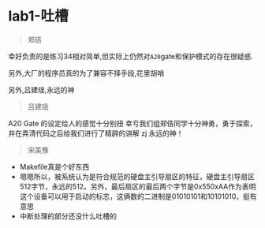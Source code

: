 # lab1-吐槽

> 郑佶

幸好负责的是练习34相对简单,但实际上仍然对`A20`gate和保护模式的存在很疑惑.

另外,大厂的程序员真的为了兼容不择手段,花里胡哨

另外,吕建瑶,永远的神

> 吕建瑶

A20 Gate 的设定给人的感觉十分别扭
幸亏我们组郑佶同学十分神勇，勇于探索，并在弄清代码之后给我们进行了精辟的讲解
zj 永远的神！

> 宋美豫

* Makefile真是个好东西
* 嗯嗯所以，被系统认为是符合规范的硬盘主引导扇区的特征，硬盘主引导扇区512字节，永远的512。另外，最后扇区的最后两个字节是0x550xAA作为表明这个设备可以用于启动的标志，这俩数的二进制是01010101和10101010，挺有意思
* 中断处理的部分还没什么吐槽的